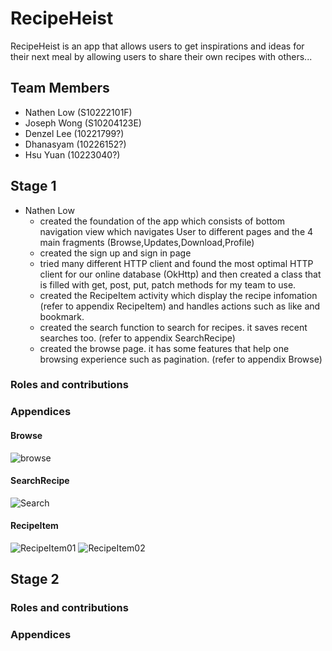 # RecipeHeist
RecipeHeist is an app that allows users to get inspirations and ideas for their next meal by allowing users to share their own recipes with others...

## Team Members
- Nathen Low (S10222101F)
- Joseph Wong (S10204123E)
- Denzel Lee (10221799?)
- Dhanasyam (10226152?)
- Hsu Yuan (10223040?)

## Stage 1
- Nathen Low 
    - created the foundation of the app which consists of bottom navigation view which navigates User to different pages and the 4 main fragments (Browse,Updates,Download,Profile)
    - created the sign up and sign in page
    - tried many different HTTP client and found the most optimal HTTP client for our online database (OkHttp) and then created a class that is filled with get, post, put, patch methods for my team to use.
    - created the RecipeItem activity which display the recipe infomation (refer to appendix RecipeItem) and handles actions such as like and bookmark.
    - created the search function to search for recipes. it saves recent searches too. (refer to appendix SearchRecipe)
    - created the browse page. it has some features that help one browsing experience such as pagination. (refer to appendix Browse)
    

### Roles and contributions

### Appendices
#### Browse
![browse](https://lh3.google.com/u/0/d/1LHqYGk5MicOrnHotfW2p_fDA-UE_8JrB=w1920-h942-iv2)
#### SearchRecipe
![Search](https://lh3.google.com/u/0/d/13X6SGtBiQnEbY_Vj8AM5kz1QJn3OdRYS=w1920-h942-iv3)
#### RecipeItem
![RecipeItem01](https://lh3.google.com/u/0/d/1gAqxn_3fVbwmXhpJj7687PxRXJW_as9y=w1920-h942-iv2)
![RecipeItem02](https://lh3.google.com/u/0/d/18PEqqi0xQNVyE-_YPF_xEwMkSVSl2GTe=w1227-h942-iv4)

## Stage 2

### Roles and contributions

### Appendices
